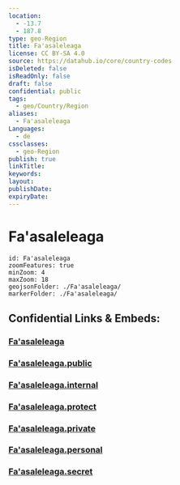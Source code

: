 ```yaml
---
location:
  - -13.7
  - 187.8
type: geo-Region
title: Fa'asaleleaga
license: CC BY-SA 4.0
source: https://datahub.io/core/country-codes
isDeleted: false
isReadOnly: false
draft: false
confidential: public
tags:
  - geo/Country/Region
aliases:
  - Fa'asaleleaga
Languages:
  - de
cssclasses:
  - geo-Region
publish: true
linkTitle:
keywords:
layout:
publishDate:
expiryDate:
---
```


# Fa'asaleleaga

```leaflet
id: Fa'asaleleaga
zoomFeatures: true 
minZoom: 4 
maxZoom: 18
geojsonFolder: ./Fa'asaleleaga/
markerFolder: ./Fa'asaleleaga/
```


## Confidential Links & Embeds: 

### [Fa'asaleleaga](/_Standards/Earth/Continent/Oceania/Polynesia/Samoa/Districts~Samoa/Fa'asaleleaga.md) 

### [Fa'asaleleaga.public](/_public/Earth/Continent/Oceania/Polynesia/Samoa/Districts~Samoa/Fa'asaleleaga.public.md) 

### [Fa'asaleleaga.internal](/_internal/Earth/Continent/Oceania/Polynesia/Samoa/Districts~Samoa/Fa'asaleleaga.internal.md) 

### [Fa'asaleleaga.protect](/_protect/Earth/Continent/Oceania/Polynesia/Samoa/Districts~Samoa/Fa'asaleleaga.protect.md) 

### [Fa'asaleleaga.private](/_private/Earth/Continent/Oceania/Polynesia/Samoa/Districts~Samoa/Fa'asaleleaga.private.md) 

### [Fa'asaleleaga.personal](/_personal/Earth/Continent/Oceania/Polynesia/Samoa/Districts~Samoa/Fa'asaleleaga.personal.md) 

### [Fa'asaleleaga.secret](/_secret/Earth/Continent/Oceania/Polynesia/Samoa/Districts~Samoa/Fa'asaleleaga.secret.md)

